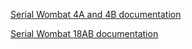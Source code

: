 [Serial Wombat 4A and 4B documentation](sw4AB/index.html)

[Serial Wombat 18AB documentation](sw18AB/index.html)

